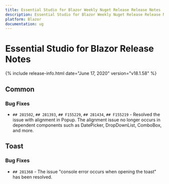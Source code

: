 ```yaml
---
title: Essential Studio for Blazor Weekly Nuget Release Release Notes  
description: Essential Studio for Blazor Weekly Nuget Release Release Notes  
platform: Blazor
documentation: ug
---
```


# Essential Studio for Blazor  Release Notes  

{% include release-info.html date="June 17, 2020"  version="v18.1.58" %} 


##  Common

###    Bug Fixes

- `## 281502`, `## 281393`, `## F155229`, `## 281434`, `## F155219` - Resolved the issue with alignment in Popup. The alignment issue no longer occurs in dependent components such as DatePicker, DropDownList, ComboBox, and more.

##  Toast

###    Bug Fixes

- `## 281368` - The issue "console error occurs when opening the toast" has been resolved. 

